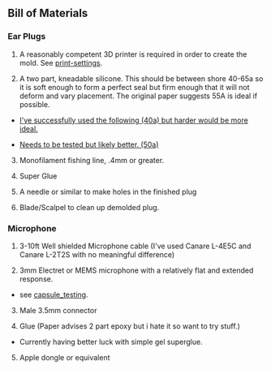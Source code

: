 ## Bill of Materials 

### Ear Plugs 

1. A reasonably competent 3D printer is required in order to create the mold. See [print-settings](https://github.com/HTangl/pirate-extensions-extended/blob/main/print-settings.md). 

2. A two part, kneadable silicone. This should be between shore 40-65a so it is soft enough to form a perfect seal but firm enough that it will not deform and vary placement. The original paper suggests 55A is ideal if possible.

* [I've successfully used the following (40a) but harder would be more ideal.](https://www.amazon.com/dp/B09TGKS4KY)

* [Needs to be tested but likely better. (50a)](https://micromark.com/products/micro-mark-rtv-silicone-mold-putty-50-hard)

3. Monofilament fishing line, .4mm or greater.

4. Super Glue

5. A needle or similar to make holes in the finished plug

6. Blade/Scalpel to clean up demolded plug. 
 
### Microphone

1. 3-10ft Well shielded Microphone cable (I've used Canare L-4E5C and Canare L-2T2S with no meaningful difference)

3. 3mm Electret or MEMS microphone with a relatively flat and extended response. 

* see [capsule_testing](capsule_testing.md).

3. Male 3.5mm connector

4. Glue (Paper advises 2 part epoxy but i hate it so want to try stuff.)
  
* Currently having better luck with simple gel superglue. 

5. Apple dongle or equivalent
   
